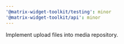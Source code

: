 ```yaml
---
'@matrix-widget-toolkit/testing': minor
'@matrix-widget-toolkit/api': minor
---
```


Implement upload files into media repository.
